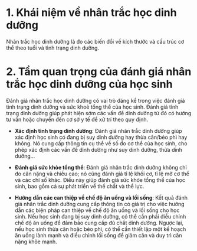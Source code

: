 # 1. Khái niệm về nhân trắc học dinh dưỡng

Nhân trắc học dinh dưỡng là đo các biến đổi về kích thước và cấu trúc cơ thể theo tuổi và tình trạng dinh dưỡng.

# 2. Tầm quan trọng của đánh giá nhân trắc học dinh dưỡng của học sinh

Đánh giá nhân trắc học dinh dưỡng có vai trò đáng kể trong việc đánh giá tình trạng dinh dưỡng và sức khoẻ tổng thể của học sinh. Đánh giá tình trạng dinh dưỡng giúp phát hiện sớm các vấn đề dinh dưỡng từ đó có hướng tư vấn hoặc chuyển đến cơ sở y tế để xử trí theo quy định.

- **Xác định tình trạng dinh dưỡng**: Đánh giá nhân trắc dinh dưỡng giúp xác định học sinh có đang bị suy dinh dưỡng hay thừa cân/béo phì hay không. Nó cung cấp thông tin cụ thể về số đo cơ thể của học sinh, cho phép xác định các vấn đề dinh dưỡng như suy dinh dưỡng, thừa dinh dưỡng...

- **Đánh giá sức khỏe tổng thể**: Đánh giá nhân trắc dinh dưỡng không chỉ đo cân nặng và chiều cao; nó cũng đánh giá tỉ lệ khối cơ, tỉ lệ mỡ cơ thể và các chỉ số khác. Điều này giúp đánh giá sức khỏe tổng thể của học sinh, bao gồm cả sự phát triển về thể chất và thể lực.

- **Hướng dẫn các can thiệp về chế độ ăn uống và lối sống**: Kết quả đánh giá nhân trắc dinh dưỡng cung cấp thông tin có giá trị cho việc hướng dẫn các biện pháp can thiệp về chế độ ăn uống và lối sống cho học sinh. Nếu học sinh đang bị suy dinh dưỡng, có thể cần phải điều chỉnh chế độ ăn uống để đảm bảo cung cấp đủ chất dinh dưỡng. Ngược lại, nếu học sinh thừa cân hoặc béo phì, có thể cần thiết lập một kế hoạch ăn uống lành mạnh và điều chỉnh lối sống để giảm cân và duy trì cân nặng khỏe mạnh.